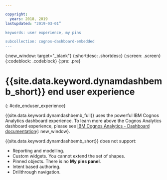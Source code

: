 ```yaml
---

copyright:
  years: 2018, 2019
lastupdated: "2019-03-01”

keywords: user experience, my pins

subcollection: cognos-dashboard-embedded
---
```


{:new_window: target="_blank"}
{:shortdesc: .shortdesc}
{:screen: .screen}
{:codeblock: .codeblock}
{:pre: .pre}

# {{site.data.keyword.dynamdashbemb_short}} end user experience
{: #cde_enduser_experience}

{{site.data.keyword.dynamdashbemb_full}} uses the powerful IBM Cognos Analytics dashboard experience. To learn more above the Cognos Analytics dashboard experience, please see [IBM Cognos Analytics - Dashboard documentation](https://www.ibm.com/support/knowledgecenter/en/SSEP7J_11.0.0/com.ibm.swg.ba.cognos.ug_ca_dshb.doc/wa_dashboard_discoveryset_intro.html){: new_window}.

{{site.data.keyword.dynamdashbemb_short}} does not support:
-	Reporting and modelling.
-	Custom widgets. You cannot extend the set of shapes.
-	Pinned objects. There is no **My pins panel**.
-	Intent based authoring.
- Drillthrough navigation.
